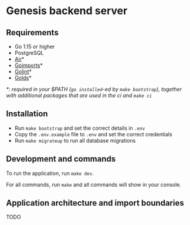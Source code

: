 # Genesis backend server

## Requirements

* Go 1.15 or higher
* PostgreSQL
* [Air](https://github.com/cosmtrek/air)*
* [Goimports](https://godoc.org/golang.org/x/tools/cmd/goimports)*
* [Golint](golang.org/x/lint/golint)*
* [Golds](https://github.com/go101/golds)*

_*: required in your $PATH (`go installed`-ed by `make bootstrap`), together with additional packages that are used in the ci and `make ci`_

## Installation

* Run `make bootstrap` and set the correct details in `.env`
* Copy the `.env.example` file to `.env` and set the correct credentials
* Run `make migrateup` to run all database migrations

## Development and commands

To run the application, run `make dev`.

For all commands, run `make` and all commands will show in your console.

## Application architecture and import boundaries

TODO
